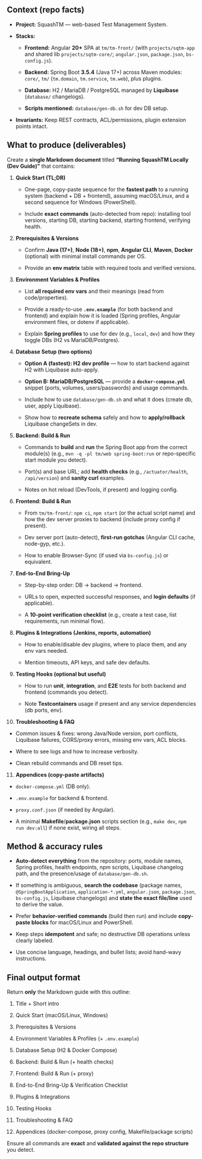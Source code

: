 ## **Context (repo facts)**

* **Project:** SquashTM — web-based Test Management System.

* **Stacks:**

  * **Frontend:** Angular **20+** SPA at `tm/tm-front/` (with `projects/sqtm-app` and shared lib `projects/sqtm-core/`; `angular.json`, `package.json`, `bs-config.js`).

  * **Backend:** Spring Boot **3.5.4** (Java 17+) across Maven modules: `core/`, `tm/` (`tm.domain`, `tm.service`, `tm.web`), plus plugins.

  * **Database:** H2 / MariaDB / PostgreSQL managed by **Liquibase** (`database/` changelogs).

  * **Scripts mentioned:** `database/gen-db.sh` for dev DB setup.

* **Invariants:** Keep REST contracts, ACL/permissions, plugin extension points intact.

## **What to produce (deliverables)**

Create a **single Markdown document** titled **“Running SquashTM Locally (Dev Guide)”** that contains:

1. **Quick Start (TL;DR)**

   * One-page, copy-paste sequence for the **fastest path** to a running system (backend \+ DB \+ frontend), assuming macOS/Linux, and a second sequence for Windows (PowerShell).

   * Include **exact commands** (auto-detected from repo): installing tool versions, starting DB, starting backend, starting frontend, verifying health.

2. **Prerequisites & Versions**

   * Confirm **Java (17+)**, **Node (18+)**, **npm**, **Angular CLI**, **Maven**, **Docker** (optional) with minimal install commands per OS.

   * Provide an **env matrix** table with required tools and verified versions.

3. **Environment Variables & Profiles**

   * List **all required env vars** and their meanings (read from code/properties).

   * Provide a ready-to-use **`.env.example`** (for both backend and frontend) and explain how it is loaded (Spring profiles, Angular environment files, or dotenv if applicable).

   * Explain **Spring profiles** to use for dev (e.g., `local`, `dev`) and how they toggle DBs (H2 vs MariaDB/Postgres).

4. **Database Setup (two options)**

   * **Option A (fastest): H2 dev profile** — how to start backend against H2 with Liquibase auto-apply.

   * **Option B: MariaDB/PostgreSQL** — provide a **`docker-compose.yml`** snippet (ports, volumes, users/passwords) and usage commands.

   * Include how to use `database/gen-db.sh` and what it does (create db, user, apply Liquibase).

   * Show how to **recreate schema** safely and how to **apply/rollback** Liquibase changeSets in dev.

5. **Backend: Build & Run**

   * Commands to **build** and **run** the Spring Boot app from the correct module(s) (e.g., `mvn -q -pl tm/web spring-boot:run` or repo-specific start module you detect).

   * Port(s) and base URL; add **health checks** (e.g., `/actuator/health`, `/api/version`) and **sanity curl** examples.

   * Notes on hot reload (DevTools, if present) and logging config.

6. **Frontend: Build & Run**

   * From `tm/tm-front/`: `npm ci`, `npm start` (or the actual script name) and how the dev server proxies to backend (include proxy config if present).

   * Dev server port (auto-detect), **first-run gotchas** (Angular CLI cache, node-gyp, etc.).

   * How to enable Browser-Sync (if used via `bs-config.js`) or equivalent.

7. **End-to-End Bring-Up**

   * Step-by-step order: DB → backend → frontend.

   * URLs to open, expected successful responses, and **login defaults** (if applicable).

   * A **10-point verification checklist** (e.g., create a test case, list requirements, run minimal flow).

8. **Plugins & Integrations (Jenkins, reports, automation)**

   * How to enable/disable dev plugins, where to place them, and any env vars needed.

   * Mention timeouts, API keys, and safe dev defaults.

9. **Testing Hooks (optional but useful)**

   * How to run **unit**, **integration**, and **E2E** tests for both backend and frontend (commands you detect).

   * Note **Testcontainers** usage if present and any service dependencies (db ports, env).

10. **Troubleshooting & FAQ**

* Common issues & fixes: wrong Java/Node version, port conflicts, Liquibase failures, CORS/proxy errors, missing env vars, ACL blocks.

* Where to see logs and how to increase verbosity.

* Clean rebuild commands and DB reset tips.

11. **Appendices (copy-paste artifacts)**

* `docker-compose.yml` (DB only).

* `.env.example` for backend & frontend.

* `proxy.conf.json` (if needed by Angular).

* A minimal **Makefile**/**package.json** scripts section (e.g., `make dev`, `npm run dev:all`) if none exist, wiring all steps.

## **Method & accuracy rules**

* **Auto-detect everything** from the repository: ports, module names, Spring profiles, health endpoints, npm scripts, Liquibase changelog path, and the presence/usage of `database/gen-db.sh`.

* If something is ambiguous, **search the codebase** (package names, `@SpringBootApplication`, `application-*.yml`, `angular.json`, `package.json`, `bs-config.js`, Liquibase changelogs) and **state the exact file/line** used to derive the value.

* Prefer **behavior-verified commands** (build then run) and include **copy-paste blocks** for macOS/Linux and PowerShell.

* Keep steps **idempotent** and safe; no destructive DB operations unless clearly labeled.

* Use concise language, headings, and bullet lists; avoid hand-wavy instructions.

## **Final output format**

Return **only** the Markdown guide with this outline:

1. Title \+ Short intro

2. Quick Start (macOS/Linux, Windows)

3. Prerequisites & Versions

4. Environment Variables & Profiles (+ `.env.example`)

5. Database Setup (H2 & Docker Compose)

6. Backend: Build & Run (+ health checks)

7. Frontend: Build & Run (+ proxy)

8. End-to-End Bring-Up & Verification Checklist

9. Plugins & Integrations

10. Testing Hooks

11. Troubleshooting & FAQ

12. Appendices (docker-compose, proxy config, Makefile/package scripts)

Ensure all commands are **exact** and **validated against the repo structure** you detect.

